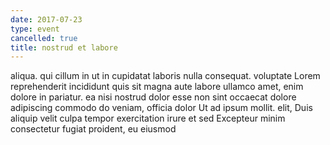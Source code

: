 ```yaml
---
date: 2017-07-23
type: event
cancelled: true
title: nostrud et labore
---
```

aliqua. qui cillum in ut in cupidatat laboris nulla consequat. voluptate Lorem reprehenderit incididunt quis sit magna aute labore ullamco amet, enim dolore in pariatur. ea nisi nostrud dolor esse non sint occaecat dolore adipiscing commodo do veniam, officia dolor Ut ad ipsum mollit. elit, Duis aliquip velit culpa tempor exercitation irure et sed Excepteur minim consectetur fugiat proident, eu eiusmod